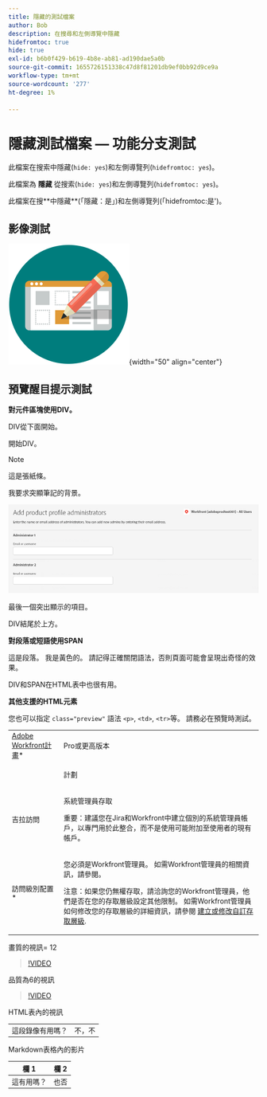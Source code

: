 ```yaml
---
title: 隱藏的測試檔案
author: Bob
description: 在搜尋和左側導覽中隱藏
hidefromtoc: true
hide: true
exl-id: b6b0f429-b619-4b8e-ab81-ad190dae5a0b
source-git-commit: 1655726151338c47d8f81201db9ef0bb92d9ce9a
workflow-type: tm+mt
source-wordcount: '277'
ht-degree: 1%

---
```



# 隱藏測試檔案 — 功能分支測試

此檔案在搜索中隱藏(`hide: yes`)和左側導覽列(`hidefromtoc: yes`)。

<span class="preview">此檔案為 **隱藏** 從搜索(`hide: yes`)和左側導覽列(`hidefromtoc: yes`)。</span>

<p class="preview">此檔案在搜**中隱藏**(「隱藏：是」)和左側導覽列(「hidefromtoc:是')。</p>

## 影像測試

![影像測試](assets/get-started.png){width="50" align="center"}

## 預覽醒目提示測試

**對元件區塊使用DIV。**

DIV從下面開始。

<div class="preview">

開始DIV。

>[!NOTE]
>
>這是張紙條。
>
>我要求突顯筆記的背景。

![影像](/help/quicksilver/administration-and-setup/add-users/create-and-manage-users/assets/add-admin-1.png)

最後一個突出顯示的項目。

</div>

DIV結尾於上方。

**對段落或短語使用SPAN**

這是段落。 <span class="preview">我是黃色的。</span> 請記得正確關閉語法，否則頁面可能會呈現出奇怪的效果。

DIV和SPAN在HTML表中也很有用。

**其他支援的HTML元素**

您也可以指定 `class="preview"` 語法 `<p>`, `<td>`, `<tr>`等。 請務必在預覽時測試。

<table style="table-layout:auto"> 
 <col> 
 <col> 
 <tbody> 
  <tr class="preview"> 
   <td role="rowheader"><a href="https://www.workfront.com/plans" target="_blank">Adobe Workfront計畫</a>*</td> 
   <td> <p>Pro或更高版本</p> </td> 
  </tr> 
  <tr> 
   <td role="rowheader"></td> 
   <td> <p class="preview">計劃</p> </td> 
  </tr> 
  <tr> 
   <td role="rowheader">吉拉訪問</td> 
   <td> <p><span class="preview">系統管理員存取</p> <p>重要：建議您在Jira和Workfront中建立個別的系統管理員帳戶，以專門用於此整合，而不是使用可能附加至使用者的現有帳戶。 </span></p></td> 
  </tr> 
  <tr> 
   <td role="rowheader">訪問級別配置*</td> 
   <td> <p>您必須是Workfront管理員。 如需Workfront管理員的相關資訊，請參閱。</p> <p>注意：如果您仍無權存取，請洽詢您的Workfront管理員，他們是否在您的存取層級設定其他限制。 如需Workfront管理員如何修改您的存取層級的詳細資訊，請參閱 <a href="/help/quicksilver/administration-and-setup/add-users/configure-and-grant-access/create-modify-access-levels.md" class="MCXref xref">建立或修改自訂存取層級</a>.</p> </td> 
  </tr> 
 </tbody> 
</table>

畫質的視訊= 12

>[!VIDEO](https://video.tv.adobe.com/v/3413544/?quality=12)

品質為6的視訊

>[!VIDEO](https://video.tv.adobe.com/v/3413544/?quality=6)

HTML表內的視訊

<table style="table-layout:auto"> 
 <col> 
 <col> 
 <tbody> 
  </tr> 
  <tr> 
   <td role="rowheader">這段錄像有用嗎？</td> 
   <td>不，不 </td> 
  </tr> 
 </tbody> 
</table>

Markdown表格內的影片

| 欄 1 | 欄 2 |
|---|---|
| 這有用嗎？ | 也否 |

